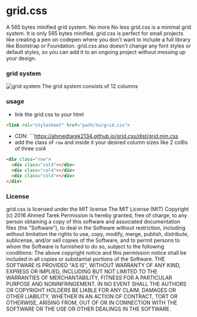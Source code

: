 # grid.css
A 565 bytes minified grid system. No more No less
grid.css is a minimal grid system. It is only 565 bytes minified. grid.css is perfect for small projects like creating a pen on codepen where you don't want to include a full library like Bootstrap or Foundation. grid.css also doesn't change any font styles or default styles, so you can add it to an ongoing project without messing up your design.
### grid system
![grid system](https://ahmedtarek2134.github.io/grid.css/demo/img/grid.png)
The grid system consists of 12 columns
### usage
* link the grid.css to your html
```html
<link rel="stylesheet" href="path/to/grid.css">
```
* CDN: ```https://ahmedtarek2134.github.io/grid.css/dist/grid.min.css
* add the class of ```row``` and inside it your desired column sizes like 2 col6s of three col4
```html
<div class="row">
  <div class="col4"></div>
  <div class="col4"></div>
  <div class="col4"></div>
</div>
```
### License
grid.css is licensed under the MIT license
The MIT License (MIT)
Copyright (c) 2016 Ahmed Tarek
Permission is hereby granted, free of charge, to any person obtaining a copy of this software and associated documentation files (the "Software"), to deal in the Software without restriction, including without limitation the rights to use, copy, modify, merge, publish, distribute, sublicense, and/or sell copies of the Software, and to permit persons to whom the Software is furnished to do so, subject to the following conditions:
The above copyright notice and this permission notice shall be included in all copies or substantial portions of the Software.
THE SOFTWARE IS PROVIDED "AS IS", WITHOUT WARRANTY OF ANY KIND, EXPRESS OR IMPLIED, INCLUDING BUT NOT LIMITED TO THE WARRANTIES OF MERCHANTABILITY, FITNESS FOR A PARTICULAR PURPOSE AND NONINFRINGEMENT. IN NO EVENT SHALL THE AUTHORS OR COPYRIGHT HOLDERS BE LIABLE FOR ANY CLAIM, DAMAGES OR OTHER LIABILITY, WHETHER IN AN ACTION OF CONTRACT, TORT OR OTHERWISE, ARISING FROM, OUT OF OR IN CONNECTION WITH THE SOFTWARE OR THE USE OR OTHER DEALINGS IN THE SOFTWARE.
